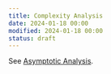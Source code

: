```yaml
---
title: Complexity Analysis
date: 2024-01-18 00:00
modified: 2024-01-18 00:00
status: draft
---
```


See [Asymptotic Analysis](asymptotic-analysis.md).
